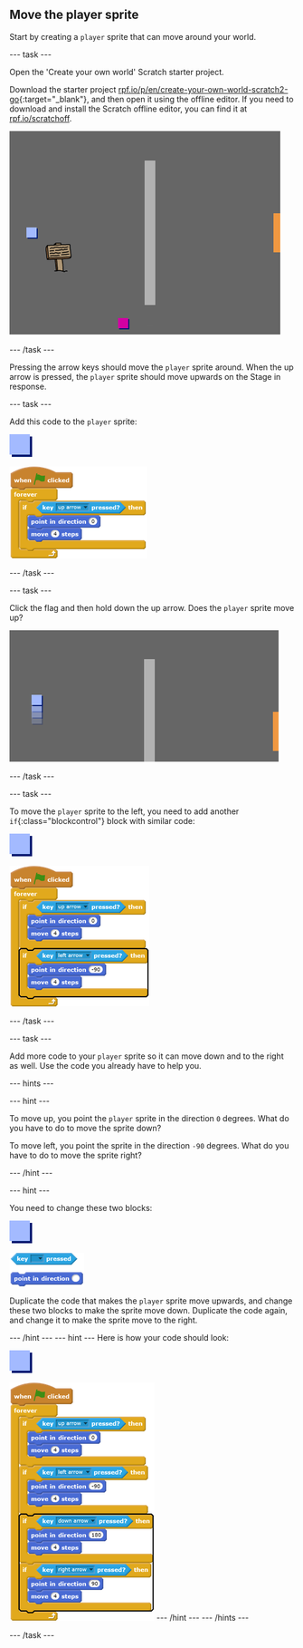 ## Move the player sprite

Start by creating a `player` sprite that can move around your world. 

--- task ---

Open the 'Create your own world' Scratch starter project.

Download the starter project [rpf.io/p/en/create-your-own-world-scratch2-go](http://rpf.io/p/en/create-your-own-world-scratch2-go){:target="_blank"}, and then open it using the offline editor.
If you need to download and install the Scratch offline editor, you can find it at [rpf.io/scratchoff](https://rpf.io/scratchoff).

![screenshot](images/world-starter.png)

--- /task ---

Pressing the arrow keys should move the `player` sprite around. When the up arrow is pressed, the `player` sprite should move upwards on the Stage in response.

--- task ---

Add this code to the `player` sprite:

![player](images/player.png)

![blocks_1545216550_7188075](images/blocks_1545216550_7188075.png)

--- /task ---

--- task ---

Click the flag and then hold down the up arrow. Does the `player` sprite move up?

![screenshot](images/world-up.png)

--- /task ---

--- task ---

To move the `player` sprite to the left, you need to add another `if`{:class="blockcontrol"} block with similar code:

![player](images/player.png)

![blocks_1545216551_8288684](images/blocks_1545216551_8288684.png)

--- /task ---

--- task ---

Add more code to your `player` sprite so it can move down and to the right as well. Use the code you already have to help you.

--- hints ---

--- hint ---

To move up, you point the `player` sprite in the direction `0` degrees. What do you have to do to move the sprite down?

To move left, you point the sprite in the direction `-90` degrees. What do you have to do to move the sprite right?

--- /hint ---

--- hint ---

You need to change these two blocks:

![player](images/player.png)

![blocks_1545216552_9610329](images/blocks_1545216552_9610329.png)

Duplicate the code that makes the `player` sprite move upwards, and change these two blocks to make the sprite move down. Duplicate the code again, and change it to make the sprite move to the right.

--- /hint ---
--- hint ---
Here is how your code should look:

![player](images/player.png)

![blocks_1545216554_068481](images/blocks_1545216554_068481.png)
--- /hint ---
--- /hints ---

--- /task ---
